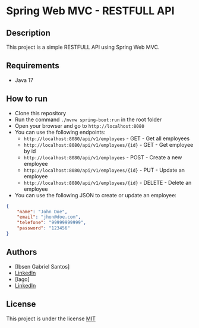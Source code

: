 # Spring Web MVC - RESTFULL API

## Description
This project is a simple RESTFULL API using Spring Web MVC.

## Requirements
- Java 17

## How to run
- Clone this repository
- Run the command `./mvnw spring-boot:run` in the root folder
- Open your browser and go to `http://localhost:8080`
- You can use the following endpoints:
    - `http://localhost:8080/api/v1/employees` - GET - Get all employees
    - `http://localhost:8080/api/v1/employees/{id}` - GET - Get employee by id
    - `http://localhost:8080/api/v1/employees` - POST - Create a new employee
    - `http://localhost:8080/api/v1/employees/{id}` - PUT - Update an employee
    - `http://localhost:8080/api/v1/employees/{id}` - DELETE - Delete an employee
- You can use the following JSON to create or update an employee:
```json
{
    "name": "John Doe",
    "email": "jhon@doe.com",
    "telefone": "99999999999",
    "password": "123456"
}
```

## Authors
- [Ibsen Gabriel Santos]
- [LinkedIn](https://www.linkedin.com/in/ibsen-gabriel-santos)
- [Iago]
- [LinkedIn](https://www.linkedin.com/in/iago-gon%C3%A7alves-b1094a163/)

## License
This project is under the license [MIT](./LICENSE)
